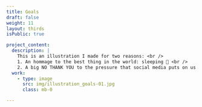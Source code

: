 ```yaml
---
title: Goals
draft: false
weight: 11
layout: thirds
isPublic: true

project_content:
  description: |
    This is an illustration I made for two reasons: <br />
    1. An hommage to the best thing in the world: sleeping 💛 <br />
    2. A big NO THANK YOU to the pressure that social media puts on us to be productive and set unreachable goals for ourselves.
  work:
    - type: image
      src: img/illustration_goals-01.jpg
      class: mb-0

---
```

